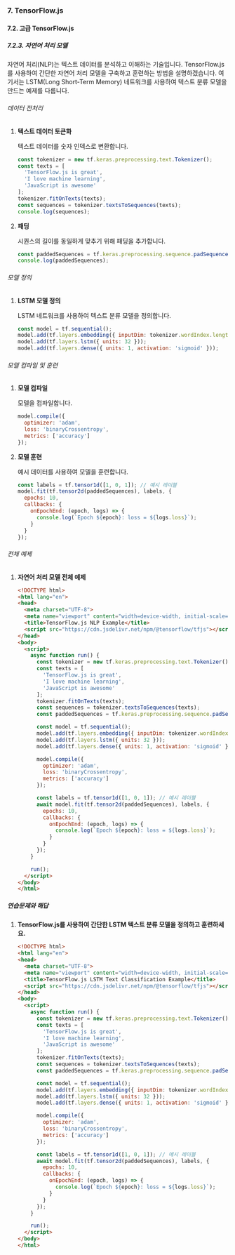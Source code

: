 ### 7. TensorFlow.js

#### 7.2. 고급 TensorFlow.js

##### 7.2.3. 자연어 처리 모델

자연어 처리(NLP)는 텍스트 데이터를 분석하고 이해하는 기술입니다. TensorFlow.js를 사용하여 간단한 자연어 처리 모델을 구축하고 훈련하는 방법을 설명하겠습니다. 여기서는 LSTM(Long Short-Term Memory) 네트워크를 사용하여 텍스트 분류 모델을 만드는 예제를 다룹니다.

###### 데이터 전처리

1. **텍스트 데이터 토큰화**

   텍스트 데이터를 숫자 인덱스로 변환합니다.

   ```javascript
   const tokenizer = new tf.keras.preprocessing.text.Tokenizer();
   const texts = [
     'TensorFlow.js is great',
     'I love machine learning',
     'JavaScript is awesome'
   ];
   tokenizer.fitOnTexts(texts);
   const sequences = tokenizer.textsToSequences(texts);
   console.log(sequences);
   ```

2. **패딩**

   시퀀스의 길이를 동일하게 맞추기 위해 패딩을 추가합니다.

   ```javascript
   const paddedSequences = tf.keras.preprocessing.sequence.padSequences(sequences, { padding: 'post' });
   console.log(paddedSequences);
   ```

###### 모델 정의

1. **LSTM 모델 정의**

   LSTM 네트워크를 사용하여 텍스트 분류 모델을 정의합니다.

   ```javascript
   const model = tf.sequential();
   model.add(tf.layers.embedding({ inputDim: tokenizer.wordIndex.length + 1, outputDim: 16, inputLength: paddedSequences[0].length }));
   model.add(tf.layers.lstm({ units: 32 }));
   model.add(tf.layers.dense({ units: 1, activation: 'sigmoid' }));
   ```

###### 모델 컴파일 및 훈련

1. **모델 컴파일**

   모델을 컴파일합니다.

   ```javascript
   model.compile({
     optimizer: 'adam',
     loss: 'binaryCrossentropy',
     metrics: ['accuracy']
   });
   ```

2. **모델 훈련**

   예시 데이터를 사용하여 모델을 훈련합니다.

   ```javascript
   const labels = tf.tensor1d([1, 0, 1]); // 예시 레이블
   model.fit(tf.tensor2d(paddedSequences), labels, {
     epochs: 10,
     callbacks: {
       onEpochEnd: (epoch, logs) => {
         console.log(`Epoch ${epoch}: loss = ${logs.loss}`);
       }
     }
   });
   ```

###### 전체 예제

1. **자연어 처리 모델 전체 예제**

   ```html
   <!DOCTYPE html>
   <html lang="en">
   <head>
     <meta charset="UTF-8">
     <meta name="viewport" content="width=device-width, initial-scale=1.0">
     <title>TensorFlow.js NLP Example</title>
     <script src="https://cdn.jsdelivr.net/npm/@tensorflow/tfjs"></script>
   </head>
   <body>
     <script>
       async function run() {
         const tokenizer = new tf.keras.preprocessing.text.Tokenizer();
         const texts = [
           'TensorFlow.js is great',
           'I love machine learning',
           'JavaScript is awesome'
         ];
         tokenizer.fitOnTexts(texts);
         const sequences = tokenizer.textsToSequences(texts);
         const paddedSequences = tf.keras.preprocessing.sequence.padSequences(sequences, { padding: 'post' });

         const model = tf.sequential();
         model.add(tf.layers.embedding({ inputDim: tokenizer.wordIndex.length + 1, outputDim: 16, inputLength: paddedSequences[0].length }));
         model.add(tf.layers.lstm({ units: 32 }));
         model.add(tf.layers.dense({ units: 1, activation: 'sigmoid' }));

         model.compile({
           optimizer: 'adam',
           loss: 'binaryCrossentropy',
           metrics: ['accuracy']
         });

         const labels = tf.tensor1d([1, 0, 1]); // 예시 레이블
         await model.fit(tf.tensor2d(paddedSequences), labels, {
           epochs: 10,
           callbacks: {
             onEpochEnd: (epoch, logs) => {
               console.log(`Epoch ${epoch}: loss = ${logs.loss}`);
             }
           }
         });
       }

       run();
     </script>
   </body>
   </html>
   ```

##### 연습문제와 해답

1. **TensorFlow.js를 사용하여 간단한 LSTM 텍스트 분류 모델을 정의하고 훈련하세요.**

   ```html
   <!DOCTYPE html>
   <html lang="en">
   <head>
     <meta charset="UTF-8">
     <meta name="viewport" content="width=device-width, initial-scale=1.0">
     <title>TensorFlow.js LSTM Text Classification Example</title>
     <script src="https://cdn.jsdelivr.net/npm/@tensorflow/tfjs"></script>
   </head>
   <body>
     <script>
       async function run() {
         const tokenizer = new tf.keras.preprocessing.text.Tokenizer();
         const texts = [
           'TensorFlow.js is great',
           'I love machine learning',
           'JavaScript is awesome'
         ];
         tokenizer.fitOnTexts(texts);
         const sequences = tokenizer.textsToSequences(texts);
         const paddedSequences = tf.keras.preprocessing.sequence.padSequences(sequences, { padding: 'post' });

         const model = tf.sequential();
         model.add(tf.layers.embedding({ inputDim: tokenizer.wordIndex.length + 1, outputDim: 16, inputLength: paddedSequences[0].length }));
         model.add(tf.layers.lstm({ units: 32 }));
         model.add(tf.layers.dense({ units: 1, activation: 'sigmoid' }));

         model.compile({
           optimizer: 'adam',
           loss: 'binaryCrossentropy',
           metrics: ['accuracy']
         });

         const labels = tf.tensor1d([1, 0, 1]); // 예시 레이블
         await model.fit(tf.tensor2d(paddedSequences), labels, {
           epochs: 10,
           callbacks: {
             onEpochEnd: (epoch, logs) => {
               console.log(`Epoch ${epoch}: loss = ${logs.loss}`);
             }
           }
         });
       }

       run();
     </script>
   </body>
   </html>
   ```
